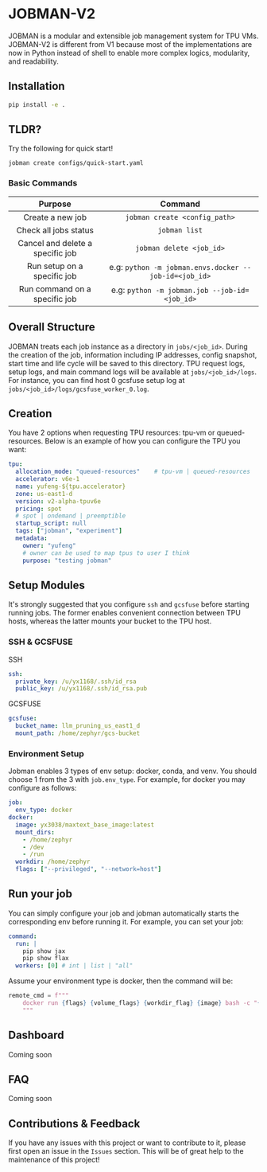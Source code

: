 # JOBMAN-V2

JOBMAN is a modular and extensible job management system for TPU VMs. JOBMAN-V2 is different from V1 because most of the implementations are now in Python instead of shell to enable more complex logics, modularity, and readability.

## Installation
```bash
pip install -e .
```

## TLDR?
Try the following for quick start!
```
jobman create configs/quick-start.yaml
```
### Basic Commands
| Purpose | Command |
|:--:|:--:|
| Create a new job | `jobman create <config_path>` |
| Check all jobs status | `jobman list` |
| Cancel and delete a specific job | `jobman delete <job_id>` |
| Run setup on a specific job | e.g: `python -m jobman.envs.docker --job-id=<job_id>` |
| Run command on a specific job | e.g: `python -m jobman.job --job-id=<job_id>` |

## Overall Structure
JOBMAN treats each job instance as a directory in `jobs/<job_id>`. During the creation of the job, information including IP addresses, config snapshot, start time and life cycle will be saved to this directory. TPU request logs, setup logs, and main command logs will be available at `jobs/<job_id>/logs`. For instance, you can find host 0 gcsfuse setup log at `jobs/<job_id>/logs/gcsfuse_worker_0.log`. 

## Creation
You have 2 options when requesting TPU resources: tpu-vm or queued-resources. Below is an example of how you can configure the TPU you want:
```yaml
tpu:
  allocation_mode: "queued-resources"    # tpu-vm | queued-resources
  accelerator: v6e-1
  name: yufeng-${tpu.accelerator}
  zone: us-east1-d
  version: v2-alpha-tpuv6e
  pricing: spot                   
  # spot | ondemand | preemptible
  startup_script: null
  tags: ["jobman", "experiment"]
  metadata:
    owner: "yufeng"
    # owner can be used to map tpus to user I think
    purpose: "testing jobman"
```

## Setup Modules
It's strongly suggested that you configure `ssh` and `gcsfuse` before starting running jobs. The former enables convenient connection between TPU hosts, whereas the latter mounts your bucket to the TPU host.

### SSH & GCSFUSE
SSH  
```yaml
ssh:
  private_key: /u/yx1168/.ssh/id_rsa
  public_key: /u/yx1168/.ssh/id_rsa.pub
```
GCSFUSE
```yaml
gcsfuse:
  bucket_name: llm_pruning_us_east1_d
  mount_path: /home/zephyr/gcs-bucket
```

### Environment Setup
Jobman enables 3 types of env setup: docker, conda, and venv. You should choose 1 from the 3 with `job.env_type`. For example, for docker you may configure as follows:
```yaml
job:
  env_type: docker
docker:
  image: yx3038/maxtext_base_image:latest
  mount_dirs:
    - /home/zephyr
    - /dev
    - /run
  workdir: /home/zephyr
  flags: ["--privileged", "--network=host"]
```

## Run your job
You can simply configure your job and jobman automatically starts the corresponding env before running it. For example, you can set your job:
```yaml
command:
  run: |
    pip show jax
    pip show flax
  workers: [0] # int | list | "all"
```
Assume your environment type is docker, then the command will be:
```python
remote_cmd = f"""
    docker run {flags} {volume_flags} {workdir_flag} {image} bash -c "{user_command}"
    """
```

## Dashboard
Coming soon

## FAQ
Coming soon

## Contributions & Feedback
If you have any issues with this project or want to contribute to it, please first open an issue in the `Issues` section. This will be of great help to the maintenance of this project!

